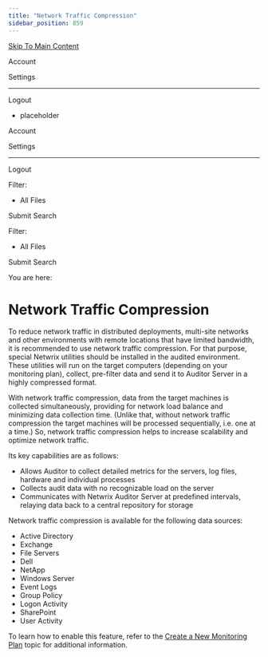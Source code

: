 ```yaml
---
title: "Network Traffic Compression"
sidebar_position: 859
---
```


[Skip To Main Content](#)

Account

Settings

---

Logout

* placeholder

Account

Settings

---

Logout

Filter: 

* All Files

Submit Search

Filter: 

* All Files

Submit Search

You are here:

# Network Traffic Compression

To reduce network traffic in distributed deployments, multi-site networks and other environments with remote locations that have limited bandwidth, it is recommended to use network traffic compression. For that purpose, special Netwrix utilities should be installed in the audited environment. These utilities will run on the target computers (depending on your monitoring plan), collect, pre-filter data and send it to Auditor Server in a highly compressed format.

With network traffic compression, data from the target machines is collected simultaneously, providing for network load balance and minimizing data collection time. (Unlike that, without network traffic compression the target machines will be processed sequentially, i.e. one at a time.) So, network traffic compression helps to increase scalability and optimize network traffic.

Its key capabilities are as follows:

* Allows Auditor to collect detailed metrics for the servers, log files, hardware and individual processes
* Collects audit data with no recognizable load on the server
* Communicates with Netwrix Auditor Server at predefined intervals, relaying data back to a central repository for storage

Network traffic compression is available for the following data sources:

* Active Directory
* Exchange
* File Servers
* Dell
* NetApp
* Windows Server
* Event Logs
* Group Policy
* Logon Activity
* SharePoint
* User Activity

To learn how to enable this feature, refer to the [Create a New Monitoring Plan](../MonitoringPlans/Create.htm "Settings for Data Collection") topic for additional information.